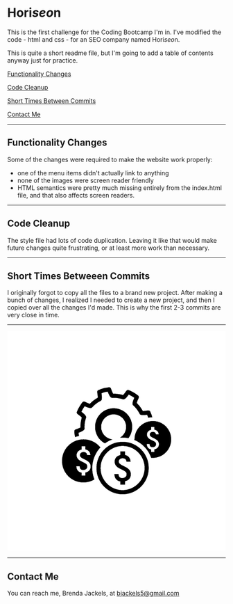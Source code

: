 # Hori*seo*n
This is the first challenge for the Coding Bootcamp I'm in. I've modified the code - html and css - for an SEO company named Hori*seo*n.

This is quite a short readme file, but I'm going to add a table of contents anyway just for practice.

[Functionality Changes](#funcChanges)

[Code Cleanup](#codeCleanup)

[Short Times Between Commits](#closeCommits)

[Contact Me](#contactMe)

---
<a id="funcChanges"></a>
## Functionality Changes
Some of the changes were required to make the website work properly:
* one of the menu items didn't actually link to anything
* none of the images were screen reader friendly
* HTML semantics were pretty much missing entirely from the index.html file, and that also affects screen readers. 

---
<a id="codeCleanup"></a>
## Code Cleanup
The style file had lots of code duplication. Leaving it like that would make future changes quite frustrating, or at least more work than necessary.

---
<a id="closeCommits"></a>
## Short Times Betweeen Commits
I originally forgot to copy all the files to a brand new project. After making a bunch of changes, I realized I needed to create a new project, and then I copied over all the changes I'd made. This is why the first 2-3 commits are very close in time.

---

![alt text](./assets/images/cost-management.png)

---
<a id="contactMe"></a>
## Contact Me
You can reach me, Brenda Jackels, at bjackels5@gmail.com